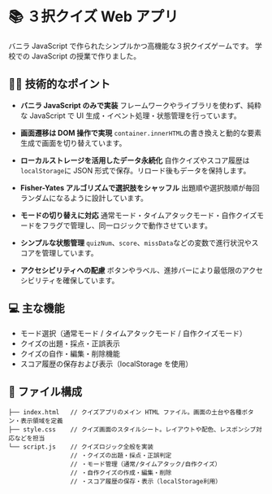 # 📚 ３択クイズ Web アプリ

バニラ JavaScript で作られたシンプルかつ高機能な３択クイズゲームです。
学校での JavaScript の授業で作りました。

## 💪🏻 技術的なポイント

- **バニラ JavaScript のみで実装**
  フレームワークやライブラリを使わず、純粋な JavaScript で UI 生成・イベント処理・状態管理を行っています。

- **画面遷移は DOM 操作で実現**
  `container.innerHTML`の書き換えと動的な要素生成で画面を切り替えています。

- **ローカルストレージを活用したデータ永続化**
  自作クイズやスコア履歴は`localStorage`に JSON 形式で保存。リロード後もデータを保持します。

- **Fisher-Yates アルゴリズムで選択肢をシャッフル**
  出題順や選択肢順が毎回ランダムになるように設計しています。

- **モードの切り替えに対応**
  通常モード・タイムアタックモード・自作クイズモードをフラグで管理し、同一ロジックで動作させています。

- **シンプルな状態管理**
  `quizNum`、`score`、`missData`などの変数で進行状況やスコアを管理しています。

- **アクセシビリティへの配慮**
  ボタンやラベル、進捗バーにより最低限のアクセシビリティを確保しています。

## 💻 主な機能

- モード選択（通常モード / タイムアタックモード / 自作クイズモード）
- クイズの出題・採点・正誤表示
- クイズの自作・編集・削除機能
- スコア履歴の保存および表示（localStorage を使用）

## 📂 ファイル構成

```
├── index.html   // クイズアプリのメイン HTML ファイル。画面の土台や各種ボタン・表示領域を定義
├── style.css    // クイズ画面のスタイルシート。レイアウトや配色、レスポンシブ対応などを担当
└── script.js    // クイズロジック全般を実装
                 // ・クイズの出題・採点・正誤判定
                 // ・モード管理（通常/タイムアタック/自作クイズ）
                 // ・自作クイズの作成・編集・削除
                 // ・スコア履歴の保存・表示（localStorage利用）
```

